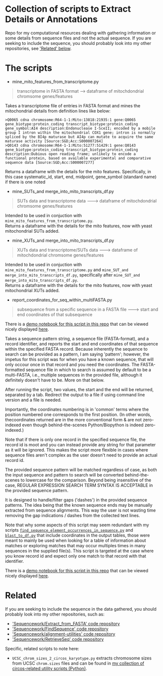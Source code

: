 # Collection of scripts to Extract Details or Annotations

Repo for my computational resources dealing with gathering information or some details from sequence files and not the actual sequence. If you are seeking to include the sequence, you should probably look into my other repositories, see ['Related' below](https://github.com/fomightez/sequencework/tree/master/Extract_Details_or_Annotation#related). 


# The scripts

* mine_mito_features_from_transcriptome.py
> transcriptome in FASTA format --> dataframe of mitochdondrial chromsome genes/features

Takes a transcriptome file of entries in FASTA format and mines the 
mitochondrial details from definition lines like below:


```
>Q0065 cdna chromosome:R64-1-1:Mito:13818:21935:1 gene:Q0065 gene_biotype:protein_coding transcript_biotype:protein_coding gene_symbol:AI4 description:Endonuclease I-SceII; encoded by a mobile group I intron within the mitochondrial COX1 gene; intron is normally spliced by the BI4p maturase but AI4p can mutate to acquire the same maturase activity [Source:SGD;Acc:S000007264]
>Q0143 cdna chromosome:R64-1-1:Mito:51277:51429:1 gene:Q0143 gene_biotype:protein_coding transcript_biotype:protein_coding description:Dubious open reading frame; unlikely to encode a functional protein, based on available experimental and comparative sequence data [Source:SGD;Acc:S000007277]
```

Returns a dataframe with the details for the mito features.
Specifically, in this case systematic_id, start, end, midpoint, gene_symbol
(standard name) if there is one noted

* mine_SUTs_and merge_into_mito_transcripts_df.py 
> SUTs data and transcriptome data --->  dataframe of mitochdondrial chromsome genes/features

Intended to be used in conjuction with `mine_mito_features_from_transcriptome.py`.  
Returns a dataframe with the details for the mito features, now with yeast mitochondrial SUTs added.

* mine_XUTs_and merge_into_mito_transcripts_df.py 
> XUTs data and transcriptome/SUTs data --->  dataframe of mitochdondrial chromsome genes/features

Intended to be used in conjuction with `mine_mito_features_from_transcriptome.py` and `mine_SUT_and merge_into_mito_transcripts_df.py`, specifically after `mine_SUT_and merge_into_mito_transcripts_df.py`.  
Returns a dataframe with the details for the mito features, now with yeast mitochondrial XUTs added.

* report_coordinates_for_seq_within_multiFASTA.py 
> subsequence from a specific sequence in a FASTA file --->  start and end coordinates of that subsequence

There is a [demo notebook for this script in this repo](https://github.com/fomightez/sequencework/blob/master/Extract_Details_or_Annotation/demo%20report_coordinates_for_seq_within_multiFASTA.ipynb) that can be viewed nicely displayed [here](https://nbviewer.jupyter.org/github/fomightez/sequencework/blob/master/Extract_Details_or_Annotation/demo%20report_coordinates_for_seq_within_multiFASTA.ipynb).

Takes a sequence pattern string, a sequence file (FASTA-format), and a record identifier, and reports the start and end coordinates of that sequence within the specified FASTA record.
Because inherently the sequence to search can be provided as a pattern, I am saying 'pattern'; however, the impetus for this script was for when you have a known sequence, that will only occour once in that record and you need the coordinates. The FASTA-formatted sequence file in which to search is assumed by default to be a multi-FASTA, i.e., multiple sequences in the provided file, although it definitely doesn't have to be. More on that below. 

After running the script, two values, the start and the end will be returned, separated by a tab. Redirect the output to a file if using command line version and a file is needed.

Importantly, the coordinates numbering is in 'common' terms where the position numbered one corresponds to the first position. (In other words, thecoordinates returned are in the more conventional form & are not zero-indexed even though behind-the-scenes Python/Biopython is indeed zero-indexed.)

Note that if there is only one record in the specified sequence file, the record id is moot and you can instead provide any string for that parameter as it will be ignored. This makes the script more flexible in cases where sequence files aren't complex as the user doesn't need to provide an actual record id.

The provided sequence pattern will be matched regardless of case, as both the input sequence and pattern to search will be converted behind-the-scenes to lowercase for the comparison. Beyond being insensitive of the case, REGULAR EXPRESSION SEARCH TERM SYNTAX IS ACCEPTABLE in the provided sequence pattern.

It is designed to handle/filter gaps ('dashes') in the provided sequence patterns. The idea being that the known sequence ends may be manually extracted from sequence alignments. This way the user is not wasting time removing the gap indications / dashes from the collected text lines.

Note that why some aspects of this script may seem redundant with my scripts [`find_sequence_element_occurrences_in_sequence.py`](https://github.com/fomightez/sequencework/tree/master/FindSequence) and [`blast_to_df.py`](https://github.com/fomightez/sequencework/tree/master/blast-utilities) that include coordinates in the output tables, those were meant to mainly be used when looking for a table of information about matches or exploring matches that may occur multiples times in many sequences in the supplied file(s). This script is targeted at the case where you know record id and expect only one match to that record with that identifier.

There is a [demo notebook for this script in this repo](https://github.com/fomightez/sequencework/blob/master/Extract_Details_or_Annotation/demo%20report_coordinates_for_seq_within_multiFASTA.ipynb) that can be viewed nicely displayed [here](https://nbviewer.jupyter.org/github/fomightez/sequencework/blob/master/Extract_Details_or_Annotation/demo%20report_coordinates_for_seq_within_multiFASTA.ipynb).

# Related

If you are seeking to include the sequence in the data gathered, you should probably look into my other repositories, such as:

* ['Sequencework/Extract_from_FASTA' code repository](https://github.com/fomightez/sequencework/tree/master/Extract_from_FASTA/)
* ['Sequencework/FindSequence' code repository](https://github.com/fomightez/sequencework/tree/master/FindSequence/)
* ['Sequencework/alignment-utilities' code repository](https://github.com/fomightez/sequencework/tree/master/alignment-utilities/)
* ['Sequencework/RetrieveSeq' code repository](https://github.com/fomightez/sequencework/tree/master/RetrieveSeq/)

Specific, related scripts to note here:

  * `UCSC_chrom_sizes_2_circos_karyotype.py` extracts chromosome sizes from UCSC `chrom.sizes` files and can be found in [my collection of circos-related utility scripts (Python)](https://github.com/fomightez/sequencework/tree/master/circos-utilities).
